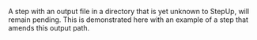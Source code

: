 A step with an output file in a directory that is yet unknown to StepUp, will remain pending.
This is demonstrated here with an example of a step that amends this output path.
